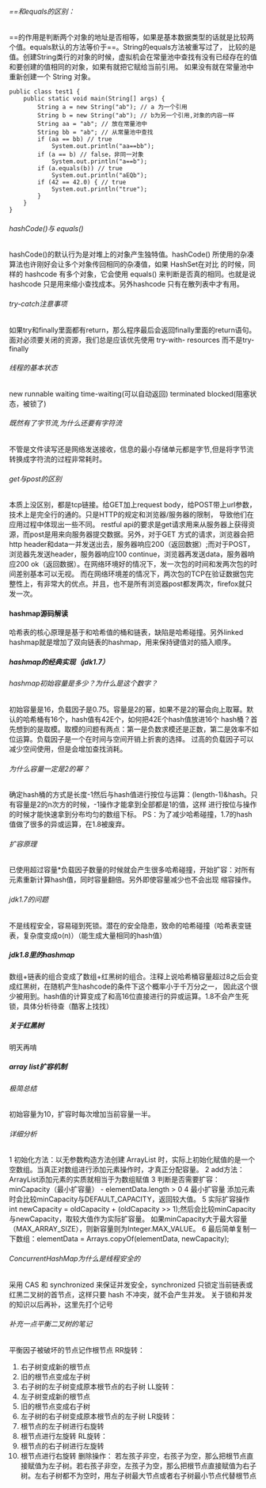 ###### ==和equals的区别：
==的作用是判断两个对象的地址是否相等，如果是基本数据类型的话就是比较两个值。equals默认的方法等价于==。String的equals方法被重写过了，
比较的是值。创建String类行的对象的时候，虚拟机会在常量池中查找有没有已经存在的值和要创建的值相同的对象，如果有就把它赋给当前引用。
如果没有就在常量池中重新创建一个 String 对象。

    public class test1 {
        public static void main(String[] args) {
            String a = new String("ab"); // a 为一个引用
            String b = new String("ab"); // b为另一个引用,对象的内容一样
            String aa = "ab"; // 放在常量池中
            String bb = "ab"; // 从常量池中查找
            if (aa == bb) // true
                System.out.println("aa==bb");
            if (a == b) // false，非同一对象
                System.out.println("a==b");
            if (a.equals(b)) // true
                System.out.println("aEQb");
            if (42 == 42.0) { // true
                System.out.println("true");
            }
        }
    }
###### hashCode()与 equals()
hashCode()的默认行为是对堆上的对象产生独特值。hashCode() 所使用的杂凑算法也许刚好会让多个对象传回相同的杂凑值，如果 HashSet在对比
的时候，同样的 hashcode 有多个对象，它会使用 equals() 来判断是否真的相同。也就是说 hashcode 只是用来缩小查找成本。另外hashcode
只有在散列表中才有用。
###### try-catch注意事项
如果try和finally里面都有return，那么程序最后会返回finally里面的return语句。面对必须要关闭的资源，我们总是应该优先使用 try-with-
resources 而不是try-finally
###### 线程的基本状态
new runnable waiting time-waiting(可以自动返回) terminated blocked(阻塞状态，被锁了)
###### 既然有了字节流,为什么还要有字符流
不管是文件读写还是网络发送接收，信息的最小存储单元都是字节,但是将字节流转换成字符流的过程非常耗时。
###### get与post的区别
本质上没区别，都是tcp链接。给GET加上request body，给POST带上url参数，技术上是完全行的通的。只是HTTP的规定和浏览器/服务器的限制，
导致他们在应用过程中体现出一些不同。 restful api的要求是get请求用来从服务器上获得资源，而post是用来向服务器提交数据。另外，对于GET
方式的请求，浏览器会把http header和data一并发送出去，服务器响应200（返回数据）;而对于POST，浏览器先发送header，服务器响应100 
continue，浏览器再发送data，服务器响应200 ok（返回数据）。在网络环境好的情况下，发一次包的时间和发两次包的时间差别基本可以无视。
而在网络环境差的情况下，两次包的TCP在验证数据包完整性上，有非常大的优点。并且，也不是所有浏览器post都发两次，firefox就只发一次。
#### hashmap源码解读
哈希表的核心原理是基于和哈希值的桶和链表，缺陷是哈希碰撞。另外linked hashmap就是增加了双向链表的hashmap，用来保持键值对的插入顺序。
##### hashmap的经典实现（jdk1.7）
###### hashmap初始容量是多少？为什么是这个数字？
初始容量是16，负载因子是0.75。容量是2的幂，如果不是2的幂会向上取幂。默认的哈希桶有16个，hash值有42E个，如何把42E个hash值放进16个
hash桶？首先想到的是取模。取模的问题有两点：第一是负数求模还是正数，第二是效率不如位运算。负载因子是一个在时间与空间开销上折衷的选择。
过高的负载因子可以减少空间使用，但是会增加查找消耗。
###### 为什么容量一定是2的幂？
确定hash桶的方式是长度-1然后与hash值进行按位与运算：(length-1)&hash。只有容量是2的n次方的时候，-1操作才能拿到全部都是1的值，这样
进行按位与操作的时候才能快速拿到分布均匀的数组下标。
PS：为了减少哈希碰撞，1.7的hash值做了很多的异或运算，在1.8被废弃。
###### 扩容原理
已使用超过容量*负载因子数量的时候就会产生很多哈希碰撞，开始扩容：对所有元素重新计算hash值，同时容量翻倍。另外即使容量减少也不会出现
缩容操作。
###### jdk1.7的问题
不是线程安全，容易碰到死锁。潜在的安全隐患，致命的哈希碰撞（哈希表变链表，复杂度变成o(n)）（能生成大量相同的hash值）
##### jdk1.8里的hashmap
数组+链表的组合变成了数组+红黑树的组合。注释上说哈希桶容量超过8之后会变成红黑树，在随机产生hashcode的条件下这个概率小于千万分之一，
因此这个很少被用到。hash值的计算变成了和高16位直接进行的异或运算。1.8不会产生死锁，具体分析待查（酷客上找找）
##### 关于红黑树
明天再啃
##### array list扩容机制
###### 极简总结
初始容量为10，扩容时每次增加当前容量一半。
###### 详细分析
1 初始化方法：以无参数构造方法创建 ArrayList 时，实际上初始化赋值的是一个空数组。当真正对数组进行添加元素操作时，才真正分配容量。
2 add方法：ArrayList添加元素的实质就相当于为数组赋值
3 判断是否需要扩容：minCapacity（最小扩容量） - elementData.length > 0
4 最小扩容量 添加元素时会比较minCapacity与DEFAULT_CAPACITY，返回较大值。
5 实际扩容操作 int newCapacity = oldCapacity + (oldCapacity >> 1);然后会比较minCapacity与newCapacity，取较大值作为实际扩容量。
如果minCapacity大于最大容量（MAX_ARRAY_SIZE），则新容量则为Integer.MAX_VALUE。
6 最后简单复制一下数组：elementData = Arrays.copyOf(elementData, newCapacity);
###### ConcurrentHashMap为什么是线程安全的
采用 CAS 和 synchronized 来保证并发安全，synchronized 只锁定当前链表或红黑二叉树的首节点，这样只要 hash 不冲突，就不会产生并发。
关于锁和并发的知识以后再补，这里先打个记号
###### 补充一点平衡二叉树的笔记
平衡因子被破坏的节点记作根节点
RR旋转： 
1.	右子树变成新的根节点
2.	旧的根节点变成左子树
3.	右子树的左子树变成原本根节点的右子树
LL旋转：
1.	左子树变成新的根节点
2.	旧的根节点变成右子树
3.	左子树的右子树变成原本根节点的左子树
LR旋转：
1.	根节点的左子树进行右旋转
2.	根节点进行左旋转
RL旋转：
1.	根节点的右子树进行左旋转
2.	根节点进行右旋转
删除操作：
若左孩子非空，右孩子为空，那么把根节点直接赋值为左子树。若右孩子非空，左孩子为空，那么把根节点直接赋值为右子树。左右子树都不为空时，用左子树最大节点或者右子树最小节点代替根节点

